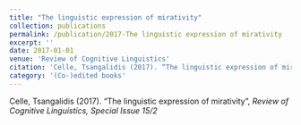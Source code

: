 ```yaml
---
title: "The linguistic expression of mirativity"
collection: publications
permalink: /publication/2017-The linguistic expression of mirativity
excerpt: ''
date: 2017-01-01
venue: 'Review of Cognitive Linguistics'
citation: 'Celle, Tsangalidis (2017). “The linguistic expression of mirativity”, <i>Review of Cognitive Linguistics, Special Issue 15/2</i>'
category: '(Co-)edited books'
---
```

Celle, Tsangalidis (2017). “The linguistic expression of mirativity”, <i>Review of Cognitive Linguistics, Special Issue 15/2</i>